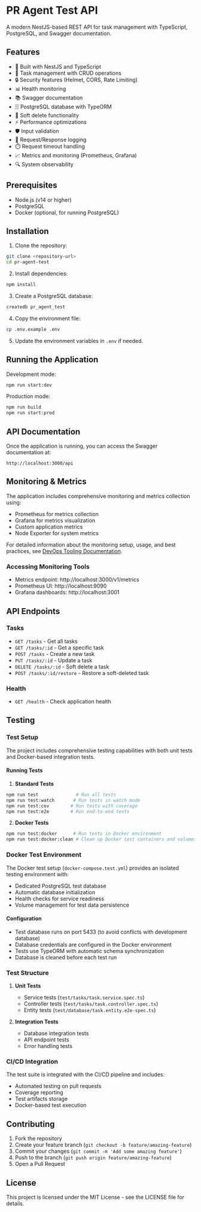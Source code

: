 # PR Agent Test API

A modern NestJS-based REST API for task management with TypeScript, PostgreSQL, and Swagger documentation.

## Features

- 🚀 Built with NestJS and TypeScript
- 📝 Task management with CRUD operations
- 🔒 Security features (Helmet, CORS, Rate Limiting)
- 📊 Health monitoring
- 📚 Swagger documentation
- 🗄️ PostgreSQL database with TypeORM
- 🔄 Soft delete functionality
- ⚡ Performance optimizations
- 🛡️ Input validation
- 📝 Request/Response logging
- ⏱️ Request timeout handling
- 📈 Metrics and monitoring (Prometheus, Grafana)
- 🔍 System observability

## Prerequisites

- Node.js (v14 or higher)
- PostgreSQL
- Docker (optional, for running PostgreSQL)

## Installation

1. Clone the repository:
```bash
git clone <repository-url>
cd pr-agent-test
```

2. Install dependencies:
```bash
npm install
```

3. Create a PostgreSQL database:
```bash
createdb pr_agent_test
```

4. Copy the environment file:
```bash
cp .env.example .env
```

5. Update the environment variables in `.env` if needed.

## Running the Application

Development mode:
```bash
npm run start:dev
```

Production mode:
```bash
npm run build
npm run start:prod
```

## API Documentation

Once the application is running, you can access the Swagger documentation at:
```
http://localhost:3000/api
```

## Monitoring & Metrics

The application includes comprehensive monitoring and metrics collection using:
- Prometheus for metrics collection
- Grafana for metrics visualization
- Custom application metrics
- Node Exporter for system metrics

For detailed information about the monitoring setup, usage, and best practices, see [DevOps Tooling Documentation](docs/devops-tooling.md).

### Accessing Monitoring Tools

- Metrics endpoint: http://localhost:3000/v1/metrics
- Prometheus UI: http://localhost:9090
- Grafana dashboards: http://localhost:3001

## API Endpoints

### Tasks

- `GET /tasks` - Get all tasks
- `GET /tasks/:id` - Get a specific task
- `POST /tasks` - Create a new task
- `PUT /tasks/:id` - Update a task
- `DELETE /tasks/:id` - Soft delete a task
- `POST /tasks/:id/restore` - Restore a soft-deleted task

### Health

- `GET /health` - Check application health

## Testing

### Test Setup

The project includes comprehensive testing capabilities with both unit tests and Docker-based integration tests.

#### Running Tests

1. **Standard Tests**
```bash
npm run test              # Run all tests
npm run test:watch       # Run tests in watch mode
npm run test:cov        # Run tests with coverage
npm run test:e2e        # Run end-to-end tests
```

2. **Docker Tests**
```bash
npm run test:docker      # Run tests in Docker environment
npm run test:docker:clean # Clean up Docker test containers and volumes
```

### Docker Test Environment

The Docker test setup (`docker-compose.test.yml`) provides an isolated testing environment with:
- Dedicated PostgreSQL test database
- Automatic database initialization
- Health checks for service readiness
- Volume management for test data persistence

#### Configuration

- Test database runs on port 5433 (to avoid conflicts with development database)
- Database credentials are configured in the Docker environment
- Tests use TypeORM with automatic schema synchronization
- Database is cleaned before each test run

### Test Structure

1. **Unit Tests**
   - Service tests (`test/tasks/task.service.spec.ts`)
   - Controller tests (`test/tasks/task.controller.spec.ts`)
   - Entity tests (`test/database/task.entity.e2e-spec.ts`)

2. **Integration Tests**
   - Database integration tests
   - API endpoint tests
   - Error handling tests

### CI/CD Integration

The test suite is integrated with the CI/CD pipeline and includes:
- Automated testing on pull requests
- Coverage reporting
- Test artifacts storage
- Docker-based test execution

## Contributing

1. Fork the repository
2. Create your feature branch (`git checkout -b feature/amazing-feature`)
3. Commit your changes (`git commit -m 'Add some amazing feature'`)
4. Push to the branch (`git push origin feature/amazing-feature`)
5. Open a Pull Request

## License

This project is licensed under the MIT License - see the LICENSE file for details.
